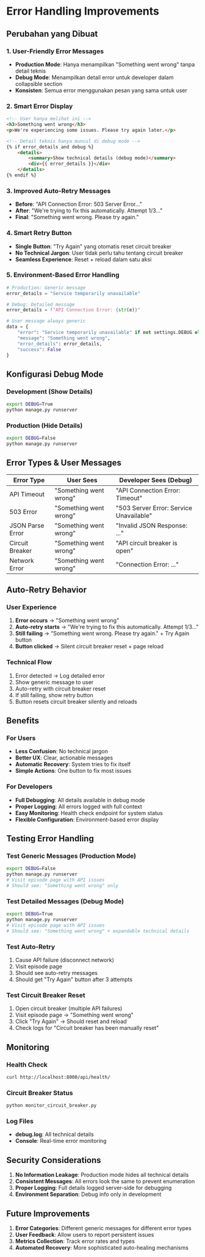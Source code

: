 # Error Handling Improvements

## Perubahan yang Dibuat

### 1. User-Friendly Error Messages
- **Production Mode**: Hanya menampilkan "Something went wrong" tanpa detail teknis
- **Debug Mode**: Menampilkan detail error untuk developer dalam collapsible section
- **Konsisten**: Semua error menggunakan pesan yang sama untuk user

### 2. Smart Error Display
```html
<!-- User hanya melihat ini -->
<h3>Something went wrong</h3>
<p>We're experiencing some issues. Please try again later.</p>

<!-- Detail teknis hanya muncul di debug mode -->
{% if error_details and debug %}
    <details>
        <summary>Show technical details (debug mode)</summary>
        <div>{{ error_details }}</div>
    </details>
{% endif %}
```

### 3. Improved Auto-Retry Messages
- **Before**: "API Connection Error: 503 Server Error..."
- **After**: "We're trying to fix this automatically. Attempt 1/3..."
- **Final**: "Something went wrong. Please try again."

### 4. Smart Retry Button
- **Single Button**: "Try Again" yang otomatis reset circuit breaker
- **No Technical Jargon**: User tidak perlu tahu tentang circuit breaker
- **Seamless Experience**: Reset + reload dalam satu aksi

### 5. Environment-Based Error Handling
```python
# Production: Generic message
error_details = "Service temporarily unavailable"

# Debug: Detailed message
error_details = f"API Connection Error: {str(e)}"

# User message always generic
data = {
    "error": "Service temporarily unavailable" if not settings.DEBUG else str(e),
    "message": "Something went wrong",
    "error_details": error_details,
    "success": False
}
```

## Konfigurasi Debug Mode

### Development (Show Details)
```bash
export DEBUG=True
python manage.py runserver
```

### Production (Hide Details)
```bash
export DEBUG=False
python manage.py runserver
```

## Error Types & User Messages

| Error Type | User Sees | Developer Sees (Debug) |
|------------|-----------|------------------------|
| API Timeout | "Something went wrong" | "API Connection Error: Timeout" |
| 503 Error | "Something went wrong" | "503 Server Error: Service Unavailable" |
| JSON Parse Error | "Something went wrong" | "Invalid JSON Response: ..." |
| Circuit Breaker | "Something went wrong" | "API circuit breaker is open" |
| Network Error | "Something went wrong" | "Connection Error: ..." |

## Auto-Retry Behavior

### User Experience
1. **Error occurs** → "Something went wrong"
2. **Auto-retry starts** → "We're trying to fix this automatically. Attempt 1/3..."
3. **Still failing** → "Something went wrong. Please try again." + Try Again button
4. **Button clicked** → Silent circuit breaker reset + page reload

### Technical Flow
1. Error detected → Log detailed error
2. Show generic message to user
3. Auto-retry with circuit breaker reset
4. If still failing, show retry button
5. Button resets circuit breaker silently and reloads

## Benefits

### For Users
- **Less Confusion**: No technical jargon
- **Better UX**: Clear, actionable messages
- **Automatic Recovery**: System tries to fix itself
- **Simple Actions**: One button to fix most issues

### For Developers
- **Full Debugging**: All details available in debug mode
- **Proper Logging**: All errors logged with full context
- **Easy Monitoring**: Health check endpoint for system status
- **Flexible Configuration**: Environment-based error display

## Testing Error Handling

### Test Generic Messages (Production Mode)
```bash
export DEBUG=False
python manage.py runserver
# Visit episode page with API issues
# Should see: "Something went wrong" only
```

### Test Detailed Messages (Debug Mode)
```bash
export DEBUG=True
python manage.py runserver
# Visit episode page with API issues
# Should see: "Something went wrong" + expandable technical details
```

### Test Auto-Retry
1. Cause API failure (disconnect network)
2. Visit episode page
3. Should see auto-retry messages
4. Should get "Try Again" button after 3 attempts

### Test Circuit Breaker Reset
1. Open circuit breaker (multiple API failures)
2. Visit episode page → "Something went wrong"
3. Click "Try Again" → Should reset and reload
4. Check logs for "Circuit breaker has been manually reset"

## Monitoring

### Health Check
```bash
curl http://localhost:8000/api/health/
```

### Circuit Breaker Status
```bash
python monitor_circuit_breaker.py
```

### Log Files
- **debug.log**: All technical details
- **Console**: Real-time error monitoring

## Security Considerations

1. **No Information Leakage**: Production mode hides all technical details
2. **Consistent Messages**: All errors look the same to prevent enumeration
3. **Proper Logging**: Full details logged server-side for debugging
4. **Environment Separation**: Debug info only in development

## Future Improvements

1. **Error Categories**: Different generic messages for different error types
2. **User Feedback**: Allow users to report persistent issues
3. **Metrics Collection**: Track error rates and types
4. **Automated Recovery**: More sophisticated auto-healing mechanisms